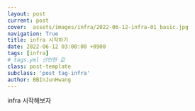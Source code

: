```yaml
---
layout: post
current: post
cover:  assets/images/infra/2022-06-12-infra-01_basic.jpg
navigation: True
title: infra 시작하기
date: 2022-06-12 03:00:00 +0900
tags: [infra]  
# tags.yml 선언한 값
class: post-template
subclass: 'post tag-infra'
author: BBInJunHwang
---
```


infra 시작해보자